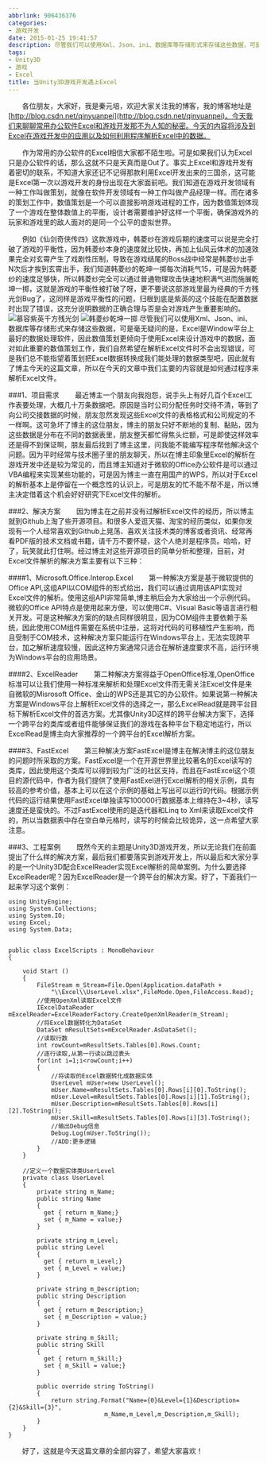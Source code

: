 ```yaml
---
abbrlink: 906436376
categories:
- 游戏开发
date: 2015-01-25 19:41:57
description: 尽管我们可以使用Xml、Json、ini、数据库等存储形式来存储这些数据，可是毫无疑问的是，Excel是Window平台上最好的数据处理软件，因此数值策划更倾向于使用Excel来设计游戏中的数据，面对如此重要的数值策划工作，我们自然希望在解析Excel文件时不会出现错误，可是我们总不能指望着策划把Excel数据转换成我们能处理的数据类型吧，因此就有了博主今天的这篇文章，所以在今天的文章中我们主要的内容就是如何通过程序来解析Excel文件;既然今天的主题是Unity3D游戏开发，所以无论我们在前面提出了什么样的解决方案，最后我们都要落实到游戏开发上，所以最后和大家分享的是一个Unity3D配合ExcelReader实现Excel解析的简单案例;因为平时经常与技术圈子里的朋友聊天，所以在博主印象里Excel的解析在游戏开发中还是较为常见的，而且博主知道对于微软的Office办公软件是可以通过VBA编程来实现某些功能的，可是因为博主一直在用国产的WPS，所以对于Excel的解析基本上是停留在一个概念性的认识上，可是朋友的忙不能不帮不是，所以博主决定借着这个机会好好研究下Excel文件的解析
tags:
- Unity3D
- 游戏
- Excel
title: 当Unity3D游戏开发遇上Excel
---
```


&emsp;&emsp;各位朋友，大家好，我是秦元培，欢迎大家关注我的博客，我的博客地址是[http://blog.csdn.net/qinyuanpei](http://blog.csdn.net/qinyuanpei)。今天我们来聊聊常用办公软件Excel和游戏开发那不为人知的秘密。今天的内容将涉及到Excel在游戏开发中的应用以及如何利用程序解析Excel中的数据。

<!--more-->

&emsp;&emsp;作为常用的办公软件的Excel相信大家都不陌生啦。可是如果我们认为Excel只是办公软件的话，那么这就不只是天真而是Out了。事实上Excel和游戏开发有着密切的联系，不知道大家还记不记得那款利用Excel开发出来的三国杀，这可能是Excel第一次以游戏开发的身份出现在大家面前吧。我们知道在游戏开发领域有一种工作叫做策划，就像在软件开发领域有一种工作叫做产品经理一样。而在诸多的策划工作中，数值策划是一个可以直接影响游戏进程的工作，因为数值策划体现了一个游戏在整体数值上的平衡，设计者需要维护好这样一个平衡，确保游戏外的玩家和游戏里的敌人面对的是同一个公平的虚拟世界。

&emsp;&emsp;例如《仙剑奇侠传四》这款游戏中，韩菱纱在游戏后期的速度可以说是完全打破了游戏的平衡性，因为韩菱纱本身的速度就比较快，再加上仙风云体术的加速效果完全对玄霄产生了戏剧性压制，导致在游戏结尾的Boss战中经常是韩菱纱出手N次后才挨到玄霄出手，我们知道韩菱纱的乾坤一掷每次消耗气15，可是因为韩菱纱的速度足够快，所以韩菱纱完全可以通过普通物理攻击快速地积满气进而施展乾坤一掷，这就是游戏的平衡性被打破了呀，更不要说这部游戏里最为经典的千方残光剑Bug了，这同样是游戏平衡性的问题，归根到底是紫英的这个技能在配置数据时出现了错误，这充分说明数据的正确合理与否是会对游戏产生重要影响的。
<img src="http://img.blog.csdn.net/20150303100456547" alt="慕容紫英千方残光剑"/>
<img src="http://img.blog.csdn.net/20150303100419825" alt="韩菱纱乾坤一掷"/>
尽管我们可以使用Xml、Json、ini、数据库等存储形式来存储这些数据，可是毫无疑问的是，Excel是Window平台上最好的数据处理软件，因此数值策划更倾向于使用Excel来设计游戏中的数据，面对如此重要的数值策划工作，我们自然希望在解析Excel文件时不会出现错误，可是我们总不能指望着策划把Excel数据转换成我们能处理的数据类型吧，因此就有了博主今天的这篇文章，所以在今天的文章中我们主要的内容就是如何通过程序来解析Excel文件。

###1、项目需求
&emsp;&emsp;最近博主一个朋友向我抱怨，说手头上有好几百个Excel工作表要处理，大概几十万条数据吧。原因是当时公司分配任务时交待不清，等到了向公司交接数据的时候，朋友忽然发现这些Excel文件的表格格式和公司规定的不一样啊。这可急坏了博主的这位朋友，博主的朋友只好不断地的复制、黏贴，因为这些数据是分布在不同的数据表里，朋友整天都忙得焦头烂额，可是即使这样效率还是得不到保证啊，朋友最后找到了博主这里，问我能不能编写程序帮他解决这个问题。因为平时经常与技术圈子里的朋友聊天，所以在博主印象里Excel的解析在游戏开发中还是较为常见的，而且博主知道对于微软的Office办公软件是可以通过VBA编程来实现某些功能的，可是因为博主一直在用国产的WPS，所以对于Excel的解析基本上是停留在一个概念性的认识上，可是朋友的忙不能不帮不是，所以博主决定借着这个机会好好研究下Excel文件的解析。

###2、解决方案
&emsp;&emsp;因为博主在之前并没有过解析Excel文件的经历，所以博主就到Github上淘了些开源项目。和很多人爱逛天猫、淘宝的经历类似，如果你发现有一个人经常喜欢到Github上晃荡、喜欢关注技术类的博客或者资讯、经常再看PDF版的技术文档或书籍，请千万不要怀疑，这个人绝对是程序员。哈哈，好了，玩笑就此打住啊。经过博主对这些开源项目的简单分析和整理，目前，对Excel文件解析的解决方案主要有以下三种：

####1、Microsoft.Office.Interop.Excel
&emsp;&emsp;第一种解决方案是基于微软提供的Office API,这组API以COM组件的形式给出，我们可以通过调用该API实现对Excel文件的解析。使用这组API非常简单,博主稍后会为大家给出一个示例代码。微软的Office API特点是使用起来方便，可以使用C#、Visual Basic等语言进行相关开发。可是这种解决方案的的缺点同样很明显，因为COM组件主要依赖于系统，因此使用COM组件需要在系统中注册，这将对代码的可移植性产生影响，而且受制于COM技术，这种解决方案只能运行在Windows平台上，无法实现跨平台，加之解析速度较慢，因此这种方案通常只适合在解析速度要求不高，运行环境为Windows平台的应用场景。

####2、ExcelReader
&emsp;&emsp;第二种解决方案得益于OpenOffice标准,OpenOffice标准可以让我们使用一种标准来解析和处理Excel文件而无需关注Excel文件是来自微软的Misrosoft Office、金山的WPS还是其它的办公软件。如果说第一种解决方案是Windows平台上解析Excel文件的选择之一，那么ExcelRead就是跨平台目标下解析Excel文件的首选方案。尤其像Unity3D这样的跨平台解决方案下，选择一个跨平台的类库或者组件能够保证我们的游戏在各种平台下稳定地运行，所以ExcelRead是博主向大家推荐的一个跨平台的Excel解析方案。

####3、FastExcel
&emsp;&emsp;第三种解决方案FastExcel是博主在解决博主的这位朋友的问题时所采取的方案。FastExcel是一个在开源世界里比较著名的Excel读写的类库，因此使用这个类库可以得到较为广泛的社区支持，而且在FastExcel这个项目的源代码中，作者为我们提供了使用FastExel进行Excel解析的相关示例，具有较高的参考价值，基本上可以在这个示例的基础上写出可以运行的代码。根据示例代码的运行结果使用FastExcel单独读写100000行数据基本上维持在3~4秒，读写速度还是蛮快的。不过FastExcel使用的是迭代器和Linq to Xml来读取Excel文件的，所以当数据表中存在空白单元格时，读写的时候会比较诡异，这一点希望大家注意。

###3、工程案例
&emsp;&emsp;既然今天的主题是Unity3D游戏开发，所以无论我们在前面提出了什么样的解决方案，最后我们都要落实到游戏开发上，所以最后和大家分享的是一个Unity3D配合ExcelReader实现Excel解析的简单案例。为什么要选择ExcelReader呢？因为ExcelReader是一个跨平台的解决方案。好了，下面我们一起来学习这个案例：
```
using UnityEngine;
using System.Collections;
using System.IO;
using Excel;
using System.Data;


public class ExcelScripts : MonoBehaviour 
{

	void Start () 
	{
		FileStream m_Stream=File.Open(Application.dataPath + 
			"\\Excel\\UserLevel.xlsx",FileMode.Open,FileAccess.Read);
		//使用OpenXml读取Excel文件
		IExcelDataReader mExcelReader=ExcelReaderFactory.CreateOpenXmlReader(m_Stream);
		//将Excel数据转化为DataSet
		DataSet mResultSets=mExcelReader.AsDataSet();
		//读取行数
		int rowCount=mResultSets.Tables[0].Rows.Count;
		//逐行读取,从第一行读以跳过表头
		for(int i=1;i<rowCount;i++)
		{
			//将读取的Excel数据转化成数据实体
			UserLevel mUser=new UserLevel();
			mUser.Name=mResultSets.Tables[0].Rows[i][0].ToString();
			mUser.Level=mResultSets.Tables[0].Rows[i][1].ToString();
			mUser.Description=mResultSets.Tables[0].Rows[i][2].ToString();
			mUser.Skill=mResultSets.Tables[0].Rows[i][3].ToString();
			//输出Debug信息
			Debug.Log(mUser.ToString());
			//ADD:更多逻辑
		}
	}

	//定义一个数据实体类UserLevel
	private class UserLevel
	{
		private string m_Name;
		public string Name 
		{
		  get { return m_Name;}
		  set { m_Name = value;}
		}

		private string m_Level;
		public string Level 
		{
		  get {	return m_Level;}
		  set {	m_Level = value;}
		}

		private string m_Description;
		public string Description 
		{
		  get { return m_Description;}
		  set { m_Description = value;}
		}

		private string m_Skill;
		public string Skill 
		{
		  get {	return m_Skill;}		
		  set {	m_Skill = value;}
		}

		public override string ToString()
		{
			return string.Format("Name={0}&Level={1}&Description={2}&Skill={3}",
			               m_Name,m_Level,m_Description,m_Skill);
		}
	}
}

```
&emsp;&emsp;好了，这就是今天这篇文章的全部内容了，希望大家喜欢！
